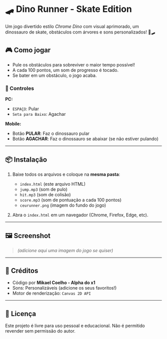 # 🛹 Dino Runner - Skate Edition

Um jogo divertido estilo *Chrome Dino* com visual aprimorado, um dinossauro de skate, obstáculos com árvores e sons personalizados! 🦖🛹

## 🎮 Como jogar

- Pule os obstáculos para sobreviver o maior tempo possível!
- A cada 100 pontos, um som de progresso é tocado.
- Se bater em um obstáculo, o jogo acaba.

### 🔧 Controles

**PC:**
- `ESPAÇO`: Pular
- `Seta para Baixo`: Agachar

**Mobile:**
- Botão **PULAR**: Faz o dinossauro pular
- Botão **AGACHAR**: Faz o dinossauro se abaixar (se não estiver pulando)

---

## 📦 Instalação

1. Baixe todos os arquivos e coloque na **mesma pasta**:
   - `index.html` (este arquivo HTML)
   - `jump.mp3` (som de pulo)
   - `hit.mp3` (som de colisão)
   - `score.mp3` (som de pontuação a cada 100 pontos)
   - `ceurunner.png` (imagem do fundo do jogo)

2. Abra o `index.html` em um navegador (Chrome, Firefox, Edge, etc).

---

## 🖼️ Screenshot

> *(adicione aqui uma imagem do jogo se quiser)*

---

## 🧠 Créditos

- Código por **Mikael Coelho - Alpha do x1**
- Sons: Personalizáveis (adicione os seus favoritos!)
- Motor de renderização: `Canvas 2D API`

---

## 📜 Licença

Este projeto é livre para uso pessoal e educacional. Não é permitido revender sem permissão do autor.
